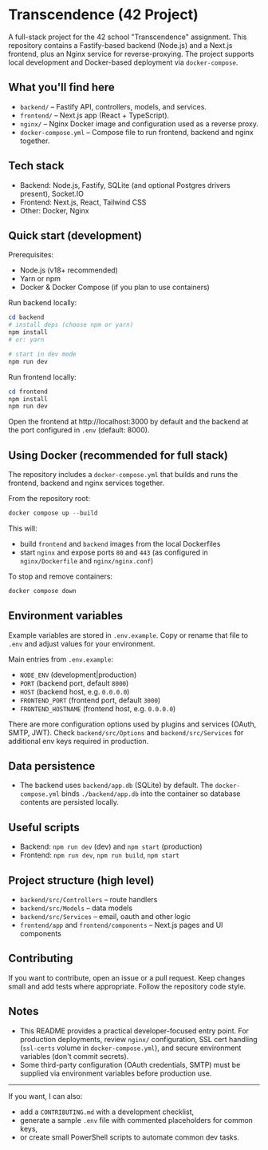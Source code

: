 # Transcendence (42 Project)

A full-stack project for the 42 school "Transcendence" assignment. This repository contains a Fastify-based backend (Node.js) and a Next.js frontend, plus an Nginx service for reverse-proxying. The project supports local development and Docker-based deployment via `docker-compose`.

## What you'll find here

- `backend/` – Fastify API, controllers, models, and services.
- `frontend/` – Next.js app (React + TypeScript).
- `nginx/` – Nginx Docker image and configuration used as a reverse proxy.
- `docker-compose.yml` – Compose file to run frontend, backend and nginx together.

## Tech stack

- Backend: Node.js, Fastify, SQLite (and optional Postgres drivers present), Socket.IO
- Frontend: Next.js, React, Tailwind CSS
- Other: Docker, Nginx

## Quick start (development)

Prerequisites:

- Node.js (v18+ recommended)
- Yarn or npm
- Docker & Docker Compose (if you plan to use containers)

Run backend locally:

```powershell
cd backend
# install deps (choose npm or yarn)
npm install
# or: yarn

# start in dev mode
npm run dev
```

Run frontend locally:

```powershell
cd frontend
npm install
npm run dev
```

Open the frontend at http://localhost:3000 by default and the backend at the port configured in `.env` (default: 8000).

## Using Docker (recommended for full stack)

The repository includes a `docker-compose.yml` that builds and runs the frontend, backend and nginx services together.

From the repository root:

```powershell
docker compose up --build
```

This will:

- build `frontend` and `backend` images from the local Dockerfiles
- start `nginx` and expose ports `80` and `443` (as configured in `nginx/Dockerfile` and `nginx/nginx.conf`)

To stop and remove containers:

```powershell
docker compose down
```

## Environment variables

Example variables are stored in `.env.example`. Copy or rename that file to `.env` and adjust values for your environment.

Main entries from `.env.example`:

- `NODE_ENV` (development|production)
- `PORT` (backend port, default `8000`)
- `HOST` (backend host, e.g. `0.0.0.0`)
- `FRONTEND_PORT` (frontend port, default `3000`)
- `FRONTEND_HOSTNAME` (frontend host, e.g. `0.0.0.0`)

There are more configuration options used by plugins and services (OAuth, SMTP, JWT). Check `backend/src/Options` and `backend/src/Services` for additional env keys required in production.

## Data persistence

- The backend uses `backend/app.db` (SQLite) by default. The `docker-compose.yml` binds `./backend/app.db` into the container so database contents are persisted locally.

## Useful scripts

- Backend: `npm run dev` (dev) and `npm start` (production)
- Frontend: `npm run dev`, `npm run build`, `npm start`

## Project structure (high level)

- `backend/src/Controllers` – route handlers
- `backend/src/Models` – data models
- `backend/src/Services` – email, oauth and other logic
- `frontend/app` and `frontend/components` – Next.js pages and UI components

## Contributing

If you want to contribute, open an issue or a pull request. Keep changes small and add tests where appropriate. Follow the repository code style.

## Notes

- This README provides a practical developer-focused entry point. For production deployments, review `nginx/` configuration, SSL cert handling (`ssl-certs` volume in `docker-compose.yml`), and secure environment variables (don't commit secrets).
- Some third-party configuration (OAuth credentials, SMTP) must be supplied via environment variables before production use.

---

If you want, I can also:

- add a `CONTRIBUTING.md` with a development checklist,
- generate a sample `.env` file with commented placeholders for common keys,
- or create small PowerShell scripts to automate common dev tasks.
